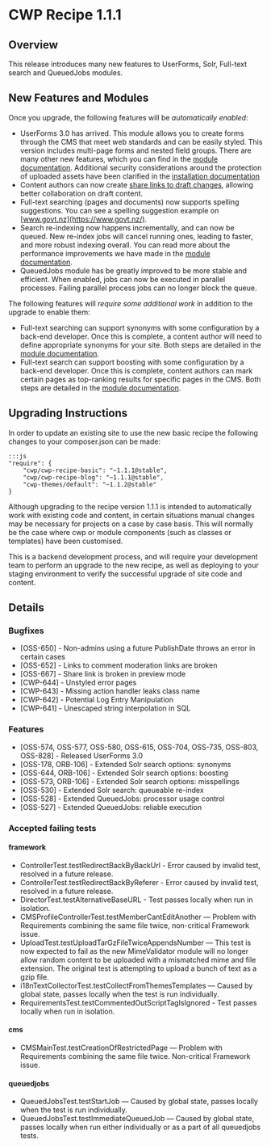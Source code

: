 # CWP Recipe 1.1.1

## Overview

This release introduces many new features to UserForms, Solr, Full-text search and QueuedJobs modules.

## New Features and Modules

Once you upgrade, the following features will be *automatically enabled*:

 * UserForms 3.0 has arrived. This module allows you to create forms through the CMS
   that meet web standards and can be easily styled. This version includes multi-page
   forms and nested field groups. There are many other new features, which you can find in the
   [module documentation](https://github.com/silverstripe/silverstripe-userforms/blob/master/docs/en/user-documentation.md).
   Additional security considerations around the protection of uploaded assets have been clarified in the
   [installation documentation](https://github.com/silverstripe/silverstripe-userforms/blob/master/docs/en/installation.md)
 * Content authors can now create
   [share links to draft changes](https://github.com/silverstripe-labs/silverstripe-sharedraftcontent/blob/master/docs/introduction.md), allowing better collaboration on draft content.
 * Full-text searching (pages and documents) now supports spelling suggestions. You
   can see a spelling suggestion example on [www.govt.nz](https://www.govt.nz/).
 * Search re-indexing now happens incrementally, and can now be queued. New re-index
   jobs will cancel running ones, leading to faster, and more robust indexing overall.
   You can read more about the performance improvements we have made in the
   [module documentation](/cwp-features/solr_search#performance-implications-and-limitations).
 * QueuedJobs module has be greatly improved to be more stable and efficient. When enabled,
  jobs can now be executed in parallel processes. Failing parallel process jobs can no longer block the queue.

The following features will *require some additional work* in addition to the upgrade to enable them:

 * Full-text searching can support synonyms with some configuration by a back-end developer. Once this is
   complete, a content author will need to define appropriate synonyms for your site. Both steps are detailed in the
   [module documentation](/cwp-features/solr_search#search-term-synonyms).
 * Full-text search can support boosting with some configuration by a back-end developer. Once this
   is complete, content authors can mark certain pages as top-ranking results for specific pages in
   the CMS. Both steps are detailed in the [module documentation](/cwp-features/solr_search#boosting-results).

## Upgrading Instructions

In order to update an existing site to use the new basic recipe the following changes to your composer.json
can be made:

	:::js
	"require": {
		"cwp/cwp-recipe-basic": "~1.1.1@stable",
		"cwp/cwp-recipe-blog": "~1.1.1@stable",
		"cwp-themes/default": "~1.1.2@stable"
	}

Although upgrading to the recipe version 1.1.1 is intended to automatically work with existing code and content,
in certain situations manual changes may be necessary for projects on a case by case basis. This will normally be
the case where cwp or module components (such as classes or templates) have been customised.

This is a backend development process, and will require your development team to perform an upgrade to the new
recipe, as well as deploying to your staging environment to verify the successful upgrade of site
code and content.

## Details

### Bugfixes

 * [OSS-650] - Non-admins using a future PublishDate throws an error in certain cases
 * [OSS-652] - Links to comment moderation links are broken
 * [OSS-667] - Share link is broken in preview mode
 * [CWP-644] - Unstyled error pages
 * [CWP-643] - Missing action handler leaks class name
 * [CWP-642] - Potential Log Entry Manipulation
 * [CWP-641] - Unescaped string interpolation in SQL

### Features

 * [OSS-574, OSS-577, OSS-580, OSS-615, OSS-704, OSS-735, OSS-803, OSS-828] - Released UserForms 3.0
 * [OSS-178, ORB-106] - Extended Solr search options: synonyms
 * [OSS-644, ORB-106] - Extended Solr search options: boosting
 * [OSS-573, ORB-106] - Extended Solr search options: misspellings
 * [OSS-530] - Extended Solr search: queueable re-index
 * [OSS-528] - Extended QueuedJobs: processor usage control
 * [OSS-527] - Extended QueuedJobs: reliable execution

### Accepted failing tests

#### framework

 * ControllerTest.testRedirectBackByBackUrl - Error caused by invalid test, resolved in a future release.
 * ControllerTest.testRedirectBackByReferer - Error caused by invalid test, resolved in a future release.
 * DirectorTest.testAlternativeBaseURL - Test passes locally when run in isolation.
 * CMSProfileControllerTest.testMemberCantEditAnother — Problem with
 Requirements combining the same file twice, non-critical Framework issue.
 * UploadTest.testUploadTarGzFileTwiceAppendsNumber — This test is now expected
 to fail as the new MimeValidator module will no longer allow random content to
 be uploaded with a mismatched mime and file extension. The original test is
 attempting to upload a bunch of text as a gzip file.
 * i18nTextCollectorTest.testCollectFromThemesTemplates — Caused by global
 state, passes locally when the test is run individually.
 * RequirementsTest.testCommentedOutScriptTagIsIgnored - Test passes locally
 when run in isolation.

#### cms

 * CMSMainTest.testCreationOfRestrictedPage — Problem with Requirements
 combining the same file twice. Non-critical Framework issue.

#### queuedjobs

 * QueuedJobsTest.testStartJob — Caused by global state, passes locally when
 the test is run individually.
 * QueuedJobsTest.testImmediateQueuedJob — Caused by global state, passes
 locally when run either individually or as a part of all queuedjobs tests.
